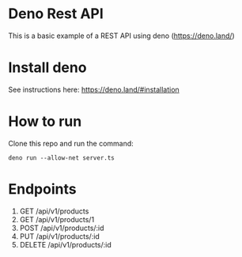 # Deno Rest API

This is a basic example of a REST API using deno (https://deno.land/)

# Install deno

See instructions here: https://deno.land/#installation

# How to run

Clone this repo and run the command:

```
deno run --allow-net server.ts
```

# Endpoints

1. GET /api/v1/products
2. GET /api/v1/products/1
3. POST /api/v1/products/:id
4. PUT /api/v1/products/:id
5. DELETE /api/v1/products/:id
